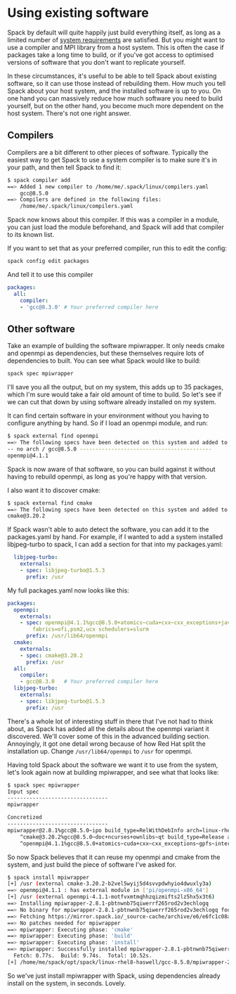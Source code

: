 # Using existing software

Spack by default will quite happily just build everything itself, as long as a
limited number of [system requirements](https://spack.readthedocs.io/en/latest/getting_started.html#system-prerequisites)
are satisfied.  But you might want to use a compiler and MPI library from a
host system.  This is often the case if packages take a long time to build, or
if you've got access to optimised versions of software that you don't want to
replicate yourself.

In these circumstances, it's useful to be able to tell Spack about existing
software, so it can use those instead of rebuilding them.  How much you tell
Spack about your host system, and the installed software is up to you.  On one
hand you can massively reduce how much software you need to build yourself, but
on the other hand, you become much more dependent on the host system.  There's
not one right answer.

## Compilers

Compilers are a bit different to other pieces of software.  Typically the
easiest way to get Spack to use a system compiler is to make sure it's in your
path, and then tell Spack to find it:

```bash
$ spack compiler add
==> Added 1 new compiler to /home/me/.spack/linux/compilers.yaml
    gcc@8.5.0
==> Compilers are defined in the following files:
    /home/me/.spack/linux/compilers.yaml
```

Spack now knows about this compiler.  If this was a compiler in a module, you
can just load the module beforehand, and Spack will add that compiler to its
known list.

If you want to set that as your preferred compiler, run this to edit the
config:

```bash
spack config edit packages
```

And tell it to use this compiler

```yaml
packages:
  all:
    compiler:
    - 'gcc@8.3.0' # Your preferred compiler here
```

## Other software

Take an example of building the software mpiwrapper.  It only needs cmake and
openmpi as dependencies, but these themselves require lots of dependencies to
built.  You can see what Spack would like to build:

```bash
spack spec mpiwrapper
```

I'll save you all the output, but on my system, this adds up to 35 packages,
which I'm sure would take a fair old amount of time to build.  So let's see if
we can cut that down by using software already installed on my system.

It can find certain software in your environment without you having to
configure anything by hand.  So if I load an openmpi module, and run:

```bash
$ spack external find openmpi
==> The following specs have been detected on this system and added to /home/me/.spack/packages.yaml
-- no arch / gcc@8.5.0 ------------------------------------------
openmpi@4.1.1
```

Spack is now aware of that software, so you can build against it without having
to rebuild openmpi, as long as you're happy with that version.

I also want it to discover cmake:

```bash
$ spack external find cmake
==> The following specs have been detected on this system and added to /home/me/.spack/packages.yaml
cmake@3.20.2
```

If Spack wasn't able to auto detect the software, you can add it to the
packages.yaml by hand.  For example, if I wanted to add a system installed
libjpeg-turbo to spack, I can add a section for that into my packages.yaml:

```yaml
  libjpeg-turbo:
    externals:
    - spec: libjpeg-turbo@1.5.3
      prefix: /usr
```

My full packages.yaml now looks like this:

```yaml
packages:
  openmpi:
    externals:
    - spec: openmpi@4.1.1%gcc@8.5.0+atomics~cuda+cxx~cxx_exceptions+java~memchecker+pmi~static~wrapper-rpath
        fabrics=ofi,psm2,ucx schedulers=slurm
      prefix: /usr/lib64/openmpi
  cmake:
    externals:
    - spec: cmake@3.20.2
      prefix: /usr
  all:
    compiler:
    - gcc@8.3.0   # Your preferred compiler here
  libjpeg-turbo:
    externals:
    - spec: libjpeg-turbo@1.5.3
      prefix: /usr
```

There's a whole lot of interesting stuff in there that I've not had to think
about, as Spack has added all the details about the openmpi variant it
discovered.  We'll cover some of this in the advanced building section.
Annoyingly, it got one detail wrong because of how Red Hat split the
installation up.  Change `/usr/lib64/openmpi` to `/usr` for openmpi.

Having told Spack about the software we want it to use from the system, let's
look again now at building mpiwrapper, and see what that looks like:

```bash
$ spack spec mpiwrapper
Input spec
--------------------------------
mpiwrapper

Concretized
--------------------------------
mpiwrapper@2.8.1%gcc@8.5.0~ipo build_type=RelWithDebInfo arch=linux-rhel8-haswell
    ^cmake@3.20.2%gcc@8.5.0~doc+ncurses+ownlibs~qt build_type=Release arch=linux-rhel8-haswell
    ^openmpi@4.1.1%gcc@8.5.0+atomics~cuda+cxx~cxx_exceptions~gpfs~internal-hwloc+java~legacylaunchers~lustre~memchecker+pmi+romio+rsh~singularity~static+vt~wrapper-rpath fabrics=ofi,psm2,ucx schedulers=slurm arch=linux-rhel8-haswell
```

So now Spack believes that it can reuse my openmpi and cmake from the system,
and just build the piece of software I've asked for.

```bash
$ spack install mpiwrapper
[+] /usr (external cmake-3.20.2-b2vel5wyij5d4svvpdwhyio4dwuxly3a)
==> openmpi@4.1.1 : has external module in ['pi/openmpi-x86_64']
[+] /usr (external openmpi-4.1.1-motfvxmtmqhhzqizmifts2lz5hx5x3t6)
==> Installing mpiwrapper-2.8.1-pbtnwnb75qiwerrf265rod2v3echlogq
==> No binary for mpiwrapper-2.8.1-pbtnwnb75qiwerrf265rod2v3echlogq found: installing from source
==> Fetching https://mirror.spack.io/_source-cache/archive/e6/e6fc1c08ad778675e5b58b91b4658b12e3f985c6d4c5c2c3e9ed35986146780e.tar.gz
==> No patches needed for mpiwrapper
==> mpiwrapper: Executing phase: 'cmake'
==> mpiwrapper: Executing phase: 'build'
==> mpiwrapper: Executing phase: 'install'
==> mpiwrapper: Successfully installed mpiwrapper-2.8.1-pbtnwnb75qiwerrf265rod2v3echlogq
  Fetch: 0.77s.  Build: 9.74s.  Total: 10.52s.
[+] /home/me/spack/opt/spack/linux-rhel8-haswell/gcc-8.5.0/mpiwrapper-2.8.1-pbtnwnb75qiwerrf265rod2v3echlogq
```

So we've just install mpiwrapper with Spack, using dependencies already install
on the system, in seconds.  Lovely.
